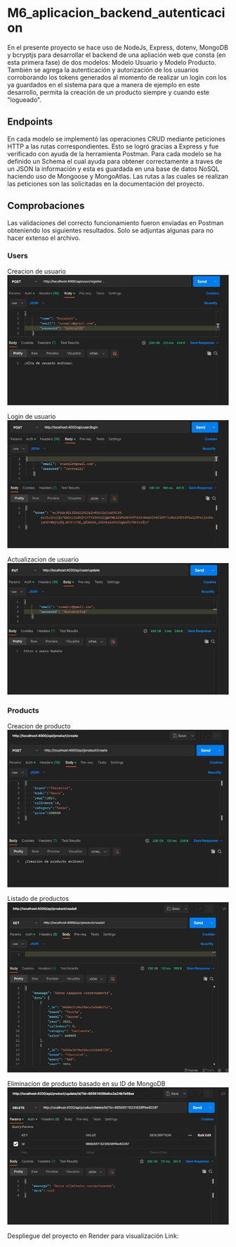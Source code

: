 # M6_aplicacion_backend_autenticacion

En el presente proyecto se hace uso de NodeJs, Express, dotenv, MongoDB y bcryptjs para desarrollar
el backend de una apliación web que consta (en esta primera fase) de dos modelos: Modelo Usuario y Modelo Producto.
También se agrega la autenticación y autorización de los usuarios corroborando los tokens generados al momento de realizar un login con los ya guardados en el sistema para que a manera de ejemplo en este desarrollo, permita la creación de un producto siempre y cuando este "logueado".

<h2>Endpoints</h2>

En cada modelo se implementó las operaciones CRUD mediante peticiones HTTP a las rutas correspondientes. Esto se logró gracias a Express y fue verificado con ayuda de la herramienta Postman. Para cada modelo se ha definido un Schema el cual ayuda para obtener correctamente a traves de un JSON la información y esta es guardada en una base de datos NoSQL haciendo uso de Mongoose y MongoAtlas.
Las rutas a las cuales se realizan las peticiones son las solicitadas en la documentación del proyecto.

<h2>Comprobaciones</h2>

Las validaciones del correcto funcionamiento fueron enviadas en Postman obteniendo los siguientes resultados. Solo se adjuntas algunas para no hacer extenso el archivo.

<h3>Users</h3>

Creacion de usuario
<img src="./media/RegistroUsuario.JPG"/>

Login de usuario
<img src="./media/LoginUsuario.JPG"/>

Actualizacion de usuario
<img src="./media/ActualizacionUsuario.JPG"/>

<h3>Products</h3>

Creacion de producto
<img src="./media/CreacionProducto.JPG"/>

Listado de productos
<img src="./media/ListadoProductos.JPG"/>

Eliminacion de producto basado en su ID de MongoDB
<img src="./media/EliminacionProductoxID.JPG"/>

Despliegue del proyecto en Render para visualización
Link:

